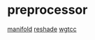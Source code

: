 # preprocessor

[manifold](https://github.com/manifold-systems/manifold)
[reshade](https://github.com/crosire/reshade)
[wgtcc](https://github.com/wgtdkp/wgtcc)
